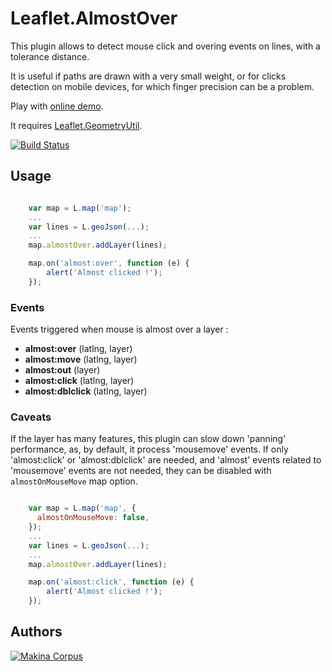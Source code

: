 Leaflet.AlmostOver
==================

This plugin allows to detect mouse click and overing events on lines,
with a tolerance distance.

It is useful if paths are drawn with a very small weight, or for clicks
detection on mobile devices, for which finger precision can be a problem.

Play with [online demo](http://makinacorpus.github.io/Leaflet.AlmostOver/).

It requires [Leaflet.GeometryUtil](https://github.com/makinacorpus/Leaflet.GeometryUtil/).


[![Build Status](https://travis-ci.org/makinacorpus/Leaflet.AlmostOver.png)](https://travis-ci.org/makinacorpus/Leaflet.AlmostOver)


Usage
-----

```javascript

    var map = L.map('map');
    ...
    var lines = L.geoJson(...);
    ...
    map.almostOver.addLayer(lines);

    map.on('almost:over', function (e) {
        alert('Almost clicked !');
    });

```

### Events ###

Events triggered when mouse is almost over a layer :

* **almost:over** (latlng, layer)
* **almost:move** (latlng, layer)
* **almost:out** (layer)
* **almost:click** (latlng, layer)
* **almost:dblclick** (latlng, layer)

### Caveats ###

If the layer has many features, this plugin can slow down 'panning' performance, as, by default, it process 'mousemove' events. If only 'almost:click' or 'almost:dblclick' are needed, and 'almost' events related to 'mousemove' events are not needed, they can be disabled with `almostOnMouseMove` map option.

```javascript

    var map = L.map('map', {
      almostOnMouseMove: false,
    });
    ...
    var lines = L.geoJson(...);
    ...
    map.almostOver.addLayer(lines);

    map.on('almost:click', function (e) {
        alert('Almost clicked !');
    });

```

Authors
-------

[![Makina Corpus](http://depot.makina-corpus.org/public/logo.gif)](http://makinacorpus.com)
